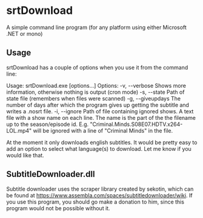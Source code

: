 srtDownload
===========

A simple command line program (for any platform using either Microsoft .NET or mono)

Usage
-----

srtDownload has a couple of options when you use it from the command line:

 Usage: srtDownload.exe [options...] <directory>
	Options:
	  -v, --verbose    Shows more information, otherwise nothing is output (cron
	                   mode)
	  -s, --state      Path of state file (remembers when files were scanned)
	  -g, --giveupdays The number of days after which the program gives up getting
	                   the subtitle and writes a .nosrt file.
	  -i, --ignore     Path of file containing ignored shows.
	                   A text file with a show name on each line. The name is the
	                   part of the the filename up to the season/episode id.
	                   E.g. "Criminal.Minds.S08E07.HDTV.x264-LOL.mp4" will be
	                   ignored with a line of "Criminal Minds" in the file.

At the moment it only downloads english subtitles. It would be pretty easy to add an option to 
select what language(s) to download. Let me know if you would like that.

SubtitleDownloader.dll
----------------------

Subtitle downloader uses the scraper library created by sekotin, which can be found at 
https://www.assembla.com/spaces/subtitledownloader/wiki. If you use this program, you should go
make a donation to him, since this program would not be possible without it.
